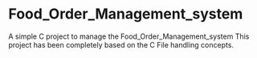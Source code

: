 # Food_Order_Management_system
A simple C project to manage the Food_Order_Management_system 
This project has been completely based on the C File handling concepts. 
